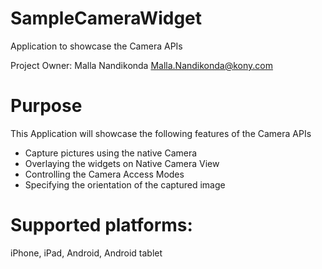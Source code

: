 SampleCameraWidget
==================

Application to showcase the Camera APIs

Project Owner: Malla Nandikonda <Malla.Nandikonda@kony.com>

# Purpose
This Application will showcase the following features of the Camera APIs

* Capture pictures using the native Camera
* Overlaying the widgets on Native Camera View
* Controlling the Camera Access Modes
* Specifying the orientation of the captured image

# Supported platforms:
iPhone, iPad, Android, Android tablet

